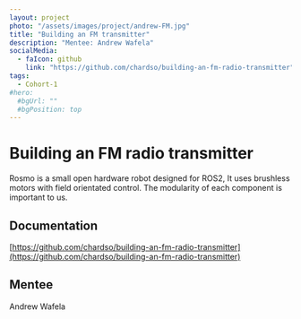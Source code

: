 ```yaml
---
layout: project
photo: "/assets/images/project/andrew-FM.jpg"
title: "Building an FM transmitter"
description: "Mentee: Andrew Wafela"
socialMedia:
  - faIcon: github
    link: "https://github.com/chardso/building-an-fm-radio-transmitter"
tags:
  - Cohort-1
#hero:
  #bgUrl: ""
  #bgPosition: top
---
```


# Building an FM radio transmitter

Rosmo is a small open hardware robot designed for ROS2, It uses 
brushless motors with field orientated control. The modularity of each 
component is important to us.

## Documentation

[https://github.com/chardso/building-an-fm-radio-transmitter](https://github.com/chardso/building-an-fm-radio-transmitter)

## Mentee
Andrew Wafela
